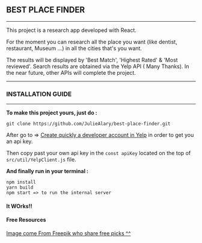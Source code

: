 ## BEST PLACE FINDER

---

This project is a research app developed with React. 

For the moment you can research all the place you want (like dentist, restaurant, Museum ...) in all the cities that's you want.

The results will be displayed by 'Best Match', 'Highest Rated' & 'Most reviewed'.
Search results are obtained via the Yelp API ( Many Thanks).
In the near future, other APIs will complete the project.

---

### INSTALLATION GUIDE

---

**To make this project yours, just do :**

~~~
git clone https://github.com/JulieAlary/best-place-finder.git
~~~

After go to => [Create quickly a developer account in Yelp](https://www.yelp.com/login?return_url=%2Fdevelopers%2Fv3%2Fmanage_app )
in order to get you an api key.

Then copy past your own api key in the `const apiKey` located on the top of `src/util/YelpClient.js` file.

**And finally run in your terminal :**

~~~
npm install
yarn build
npm start => to run the internal server
~~~

#### It WOrks!! 


#### Free Resources

[Image come From Freepik who share free picks ^^](https://fr.freepik.com/vecteurs-libre/toits-de-la-ville-en-noir-et-blanc_764693.html)


